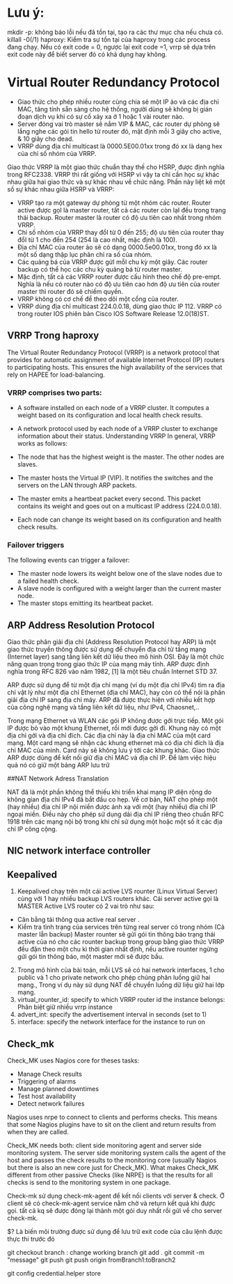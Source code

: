 # Lưu ý:

mkdir -p: không báo lỗi nếu đã tồn tại, tạo ra các thư mục cha nếu chưa có.
killall -0(/1) haproxy: Kiểm tra sự tồn tại của haproxy trong các process đang chạy. Nếu có exit code = 0, ngược lại exit code =1, vrrp sẽ dựa trên exit code này để biết server đó có khả dụng hay không. 

# Virtual Router Redundancy Protocol

- Giao thức cho phép nhiều router cùng chia sẻ một IP ảo và các địa chỉ MAC, tăng tính sẵn sàng cho hệ thống, người dùng sẽ không bị gián đoạn dịch vụ khi có sự cố xảy xa ở 1 hoặc 1 vài router nào.
- Server đóng vai trò master sẽ nắm VIP & MAC, các router dự phòng sẽ lắng nghe các gói tin hello từ router đó, mặt định mỗi 3 giây cho active, & 10 giây cho dead. 
- VRRP dùng địa chỉ multicast là 0000.5E00.01xx trong đó xx là dạng hex của chỉ số nhóm của VRRP.

 Giao thức VRRP là một giao thức chuẩn thay thế cho HSRP, được định nghĩa trong RFC2338. VRRP thì rất giống với HSRP vì vậy ta chỉ cần học sự khác nhau giữa hai giao thức và sự khác nhau về chức năng. Phần này liệt kê một số sự khác nhau giữa HSRP và VRRP:
- VRRP tạo ra một gateway dự phòng từ một nhóm các router. Router active được gọI là master router, tất cả các router còn lạI đều trong trạng thái backup. Router master là router có độ ưu tiên cao nhất trong nhóm VRRP.
- Chỉ số nhóm của VRRP thay đổI từ 0 đến 255; độ ưu tiên của router thay đổI từ 1 cho đến 254 (254 là cao nhất, mặc định là 100).
- Địa chỉ MAC của router ảo sẽ có dạng 0000.5e00.01xx, trong đó xx là một số dạng thập lục phân chỉ ra số của nhóm.
- Các quảng bá của VRRP được gửI mỗI chu kỳ một giây. Các router backup có thể học các chu kỳ quảng bá từ router master.
- Mặc định, tất cả các VRRP router được cấu hình theo chế độ pre-empt. Nghĩa là nếu có router nào có độ ưu tiên cao hơn độ ưu tiên của router master thì router đó sẽ chiếm quyền. 
- VRRP không có cơ chế để theo dõi một cổng của router.
- VRRP dùng địa chỉ multicast 224.0.0.18, dùng giao thức IP 112. VRRP có trong router IOS phiên bản Cisco IOS Software Release 12.0(18)ST.

## VRRP Trong haproxy

The Virtual Router Redundancy Protocol (VRRP) is a network protocol that provides for automatic assignment of available Internet Protocol (IP) routers to participating hosts. This ensures the high availability of the services that rely on HAPEE for load-balancing.

### VRRP comprises two parts:

* A software installed on each node of a VRRP cluster. It computes a weight based on its configuration and local health check results.
* A network protocol used by each node of a VRRP cluster to exchange information about their status.
Understanding VRRP
In general, VRRP works as follows:

* The node that has the highest weight is the master. The other nodes are slaves.
* The master hosts the Virtual IP (VIP). It notifies the switches and the servers on the LAN through ARP packets.
* The master emits a heartbeat packet every second. This packet contains its weight and goes out on a multicast IP address (224.0.0.18).
* Each node can change its weight based on its configuration and health check results.

### Failover triggers
The following events can trigger a failover:

* The master node lowers its weight below one of the slave nodes due to a failed health check.
* A slave node is configured with a weight larger than the current master node.
* The master stops emitting its heartbeat packet.

## ARP Address Resolution Protocol
Giao thức phân giải địa chỉ (Address Resolution Protocol hay ARP) là một giao thức truyền thông được sử dụng để chuyển địa chỉ từ tầng mạng (Internet layer) sang tầng liên kết dữ liệu theo mô hình OSI. Đây là một chức năng quan trọng trong giao thức IP của mạng máy tính. ARP được định nghĩa trong RFC 826 vào năm 1982, [1] là một tiêu chuẩn Internet STD 37.

ARP được sử dụng để từ một địa chỉ mạng (ví dụ một địa chỉ IPv4) tìm ra địa chỉ vật lý như một địa chỉ Ethernet (địa chỉ MAC), hay còn có thể nói là phân giải địa chỉ IP sang địa chỉ máy. ARP đã được thực hiện với nhiều kết hợp của công nghệ mạng và tầng liên kết dữ liệu, như IPv4, Chaosnet,..

Trong mạng Ethernet và WLAN các gói IP không được gởi trực tiếp. Một gói IP được bỏ vào một khung Ethernet, rồi mới được gởi đi. Khung này có một địa chỉ gởi và địa chỉ đích. Các địa chỉ này là địa chỉ MAC của một card mạng. Một card mạng sẽ nhận các khung ethernet mà có địa chỉ đích là địa chỉ MAC của mình. Card này sẽ không lưu ý tới các khung khác. Giao thức ARP được dùng để kết nối giữ địa chỉ MAC và địa chỉ IP. Để làm việc hiệu quả nó có giữ một bảng ARP lưu trữ

##NAT Network Adress Translation 

NAT đã là một phần không thể thiếu khi triển khai mạng IP diện rộng do không gian địa chỉ IPv4 đã bắt đầu co hẹp. Về cơ bản, NAT cho phép một (hay nhiều) địa chỉ IP nội miền được ánh xạ với một (hay nhiều) địa chỉ IP ngoại miền. Điều này cho phép sử dụng dải địa chỉ IP riêng theo chuẩn RFC 1918 trên các mạng nội bộ trong khi chỉ sử dụng một hoặc một số ít các địa chỉ IP công cộng.

## NIC network interface controller
## Keepalived 
1. Keepalived chạy trên một cái active LVS rounter (Linux Virtual Server) cùng với 1 hay nhiều backup LVS routers khác. Cái server active gọi là MASTER 
Active LVS router có 2 vai trò như sau: 
* Cân bằng tải thông qua active real server .
* Kiểm tra tình trạng của services trên từng real server có trong nhóm (Cả master lẫn backup)
Master rounter sẽ gửi gói tin thông báo trạng thái active của nó cho các rounter backup trong group bằng giao thức VRRP đều đặn theo một chu kì thời gian nhất định, nếu active rounter ngừng gửi gói tin thông báo, một master mới sẽ được bầu.
2. Trong mô hình của bài toán, mỗi LVS sẽ có hai network interfaces, 1 cho public và 1 cho private network cho phép chúng phân luồng giữ hai mạng., Trong ví dụ này sử dụng NAT để  chuyển luồng dữ liệu giữ hai lớp mạng. 
3.  virtual_rounter_id: specify to which VRRP router id the instance belongs: Phân biệt giữ nhiều vrrp instance
4.  advert_int: specify the advertisement interval in seconds (set to 1) 
5. interface: specify the network interface for the instance to run on 


## Check_mk 
Check_MK uses Nagios core for theses tasks:

* Manage Check results
* Triggering of alarms
* Manage planned downtimes
* Test host availability
* Detect network failures

Nagios uses nrpe to connect to clients and performs checks. This means that some Nagios plugins have to sit on the client and return results from when they are called.

Check_MK needs both: client side monitoring agent and server side monitoring system. The server side monitoring system calls the agent of the host and passes the check results to the monitoring core (usually Nagios but there is also an new core just for Check_MK). What makes Check_MK different from other passive Checks (like NRPE) is that the results for all checks is send to the monitoring system in one package.

Check-mk sử dụng check-mk-agent để kết nối clients với server & check. Ở client sẽ có check-mk-agent service nằm chờ và return kết quả khi được gọi. tất cả kq sẽ được đóng lại thành một gói duy nhất rồi gửi về cho server check-mk. 

$? Là biến môi trường được sử dụng để  lưu trữ exit code của câu lệnh được thực thi trước đó 


git checkout branch : change working branch
git add .
git commit -m "message"
git push 
git push origin fromBranch1:toBranch2

git config credential.helper store
